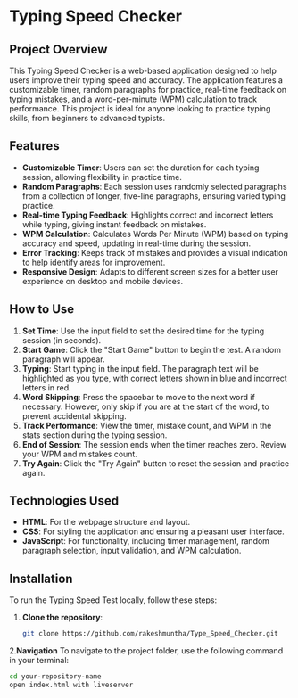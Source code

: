 # Typing Speed Checker

## Project Overview

This Typing Speed Checker is a web-based application designed to help users improve their typing speed and accuracy. The application features a customizable timer, random paragraphs for practice, real-time feedback on typing mistakes, and a word-per-minute (WPM) calculation to track performance. This project is ideal for anyone looking to practice typing skills, from beginners to advanced typists.

## Features

- **Customizable Timer**: Users can set the duration for each typing session, allowing flexibility in practice time.
- **Random Paragraphs**: Each session uses randomly selected paragraphs from a collection of longer, five-line paragraphs, ensuring varied typing practice.
- **Real-time Typing Feedback**: Highlights correct and incorrect letters while typing, giving instant feedback on mistakes.
- **WPM Calculation**: Calculates Words Per Minute (WPM) based on typing accuracy and speed, updating in real-time during the session.
- **Error Tracking**: Keeps track of mistakes and provides a visual indication to help identify areas for improvement.
- **Responsive Design**: Adapts to different screen sizes for a better user experience on desktop and mobile devices.

## How to Use

1. **Set Time**: Use the input field to set the desired time for the typing session (in seconds).
2. **Start Game**: Click the "Start Game" button to begin the test. A random paragraph will appear.
3. **Typing**: Start typing in the input field. The paragraph text will be highlighted as you type, with correct letters shown in blue and incorrect letters in red.
4. **Word Skipping**: Press the spacebar to move to the next word if necessary. However, only skip if you are at the start of the word, to prevent accidental skipping.
5. **Track Performance**: View the timer, mistake count, and WPM in the stats section during the typing session.
6. **End of Session**: The session ends when the timer reaches zero. Review your WPM and mistakes count.
7. **Try Again**: Click the "Try Again" button to reset the session and practice again.

## Technologies Used

- **HTML**: For the webpage structure and layout.
- **CSS**: For styling the application and ensuring a pleasant user interface.
- **JavaScript**: For functionality, including timer management, random paragraph selection, input validation, and WPM calculation.

## Installation

To run the Typing Speed Test locally, follow these steps:

1. **Clone the repository**:
   
   ```bash
   git clone https://github.com/rakeshmuntha/Type_Speed_Checker.git
   
2.**Navigation**
To navigate to the project folder, use the following command in your terminal:

```bash
cd your-repository-name
open index.html with liveserver
